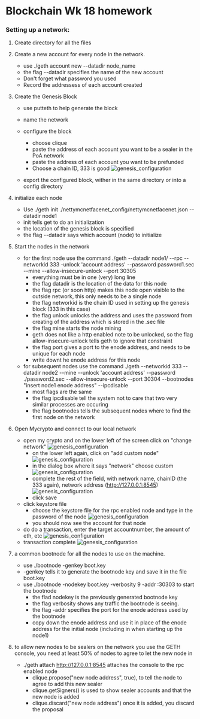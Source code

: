 # Blockchain Wk 18 homework

### Setting up a network:

1. Create directory for all the files
2. Create a new account for every node in the network.
    * use ./geth account new --datadir node_name
    * the flag --datadir specifies the name of the new account
    * Don't forget what password you used
    * Record the addressess of each account created
3. Create the Genesis Block
    * use putteth to help generate the block
    * name the network
    * configure the block
        * choose clique
        * paste the address of each account you want to be a sealer in the PoA network
        * paste the address of each account you want to be prefunded 
        * Choose a chain ID, 333 is good
        ![genesis_configuration](./screenshots/config_file.png)
        
    * export the configured block, wither in the same directory or into a config directory
4. initialize each node
    * Use ./geth init ./nettymcnetfacenet_config/nettymcnetfacenet.json --datadir node1
    * init tells get to do an initialization
    * the location of the genesis block is specified
    * the flag --datadir says which account (node) to initialize
5. Start the nodes in the network
    * for the first node use the command ./geth --datadir node1/ --rpc --networkid 333 -unlock 'account address' --password password1.sec --mine --allow-insecure-unlock --port 30305  
        * everything must be in one  (very) long line
        * the flag datadir is the location of the data for this node
        * the flag rpc (or soon http) makes this node open visible to the outside network, this only needs to be a single node
        * the flag networkid is the chain ID used in setting up the genesis block (333 in this case)
        * the flag unlock unlocks the address and uses the password from creating of the address which is stored in the .sec file
        * the flag mine starts the node mining
        * geth does not like a http enabled note to be unlocked, so the flag allow-insecure-unlock tells geth to ignore that constraint
        * the flag port gives a port to the enode address, and needs to be unique for each node
        * write downt he enode address for this node
    * for subsequent nodes use the command ./geth --networkid 333 --datadir node2 --mine --unlock 'account address' --password ./password2.sec --allow-insecure-unlock --port 30304 --bootnodes "insert node1 enode address" --ipcdisable
        * most flags are the same 
        * the flag ipcdisable tell the system not to care that two very similar processes are occuring
        * the flag bootnodes tells the subsequent nodes where to find the first node on the network
6. Open Mycrypto and connect to our local network
    * open my crypto and on the lower left of the screen click on "change network"
    ![genesis_configuration](./screenshots/change_network.png)
        * on the lower left again, click on "add custom node"
        ![genesis_configuration](./screenshots/add_node.png)
        * in the dialog box where it says "network" choose custom
        ![genesis_configuration](./screenshots/custom.png)        
        * complete the rest of the field, with network name, chainID (the 333 again), network address (http://127.0.0.1:8545)
        ![genesis_configuration](./screenshots/node_dialog.png)
        * click save
    * click keystore file
        * choose the keystore file for the rpc enabled node and type in the password of the node
        ![genesis_configuration](./screenshots/keystore.png)
        * you should now see the account for that node 
    * do do a transaction, enter the target accountnumber, the amount of eth, etc 
    ![genesis_configuration](./screenshots/transaction.png)
    * transaction complete
    ![genesis_configuration](./screenshots/ETH_transfer.png)
    
7. a common bootnode for all the nodes to use on the machine.
    * use ./bootnode -genkey boot.key
    * -genkey tells it to generate the bootnode key and save it in the file boot.key
    * use ./bootnode -nodekey boot.key -verbosity 9 -addr :30303 to start the bootnode
        * the flad nodekey is the previously generated bootnode key
        * the flag verbosity shows any traffic the bootnode is seeing. 
        * the flag -addr specifies the port for the enode address used by the bootnode
        * copy down the enode address and use it in place of the enode address for the initial node (including in when starting up the node1)
    
8. to allow new nodes to be sealers on the network you use the GETH console, you need at least 50% of nodes to agree to let the new node in
    * ./geth attach http://127.0.0.1:8545 attaches the console to the rpc enabled node
        * clique.propose("new node address", true), to tell the node to agree to add this new sealer
        * clique.getSigners() is used to show sealer accounts and that the new node is added
        * clique.discard("new node address") once it is added, you discard the proposal 

    


